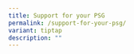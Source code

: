 ```yaml
---
title: Support for your PSG
permalink: /support-for-your-psg/
variant: tiptap
description: ""
---
```

